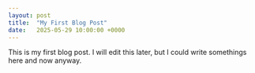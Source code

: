 ```yaml
---
layout: post
title:  "My First Blog Post"
date:   2025-05-29 10:00:00 +0000
---
```


This is my first blog post. I will edit this later, but I could write somethings here and now anyway.
